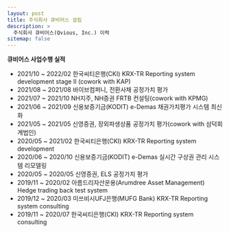 ```yaml
---
layout: post
title: 주식회사 큐비어스 설립
description: >
  주식회사 큐비어스(Qvious, Inc.) 이력
sitemap: false
---
```


**큐비어스 사업수행 실적**
* 2021/10 ~ 2022/02 한국씨티은행(CKI) KRX-TR Reporting system development stage II (cowork with KAP)
* 2021/08 ~ 2021/08 바이브컴퍼니, 전환사채 공정가치 평가
* 2021/07 ~ 2021/10 NH지주, NH증권 FRTB 컨설팅(cowork with KPMG)
* 2021/06 ~ 2021/09 신용보증기금(KODIT) e-Demas 채권가치평가 시스템 최신화
* 2021/05 ~ 2021/05 신영증권, 장외파생상품 공정가치 평가(cowork with 삼덕회계법인)
* 2020/05 ~ 2021/02 한국씨티은행(CKI) KRX-TR Reporting system development
* 2020/06 ~ 2020/10 신용보증기금(KODIT) e-Demas 실시간 구상권 관리 시스템 리모델링
* 2020/05 ~ 2020/05 신영증권, ELS 공정가치 평가
* 2019/11 ~ 2020/02 아름드리자산운용(Arumdree Asset Management) Hedge trading back test system
* 2019/12 ~ 2020/03 미쓰비시UFJ은행(MUFG Bank) KRX-TR Reporting system consulting
* 2019/11 ~ 2020/07 한국씨티은행(CKI) KRX-TR Reporting system consulting